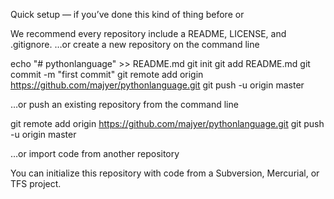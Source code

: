 Quick setup — if you’ve done this kind of thing before
or

We recommend every repository include a README, LICENSE, and .gitignore.
…or create a new repository on the command line

echo "# pythonlanguage" >> README.md
git init
git add README.md
git commit -m "first commit"
git remote add origin https://github.com/majyer/pythonlanguage.git
git push -u origin master

…or push an existing repository from the command line

git remote add origin https://github.com/majyer/pythonlanguage.git
git push -u origin master

…or import code from another repository

You can initialize this repository with code from a Subversion, Mercurial, or TFS project.
